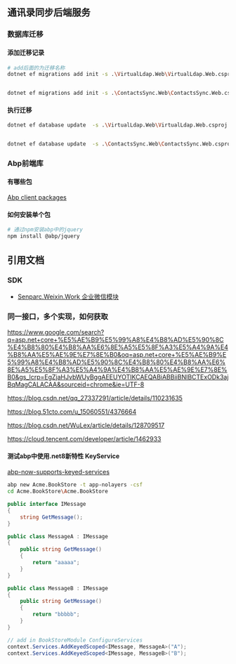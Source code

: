 ## 通讯录同步后端服务
                              
### 数据库迁移
#### 添加迁移记录
``` bash
# add后面的为迁移名称
dotnet ef migrations add init -s .\VirtualLdap.Web\VirtualLdap.Web.csproj -p .\VirtualLdap.EntityFrameworkCore\VirtualLdap.EntityFrameworkCore.csproj


dotnet ef migrations add init -s .\ContactsSync.Web\ContactsSync.Web.csproj -p .\ContactsSync.EntityFrameworkCore\ContactsSync.EntityFrameworkCore.csproj

```

#### 执行迁移
``` bash
dotnet ef database update  -s .\VirtualLdap.Web\VirtualLdap.Web.csproj -p .\VirtualLdap.EntityFrameworkCore\VirtualLdap.EntityFrameworkCore.csproj


dotnet ef database update  -s .\ContactsSync.Web\ContactsSync.Web.csproj -p .\ContactsSync.EntityFrameworkCore\ContactsSync.EntityFrameworkCore.csproj
```
### Abp前端库
#### 有哪些包
[Abp client packages](https://www.npmjs.com/~volo)

#### 如何安装单个包
```bash
# 通过npm安装abp中的jquery
npm install @abp/jquery
```

## 引用文档
### SDK
- [Senparc.Weixin.Work 企业微信模块](https://sdk.weixin.senparc.com/Docs/Work/)

                                                                       
### 同一接口，多个实现，如何获取
https://www.google.com/search?q=asp.net+core+%E5%AE%B9%E5%99%A8%E4%B8%AD%E5%90%8C%E4%B8%80%E4%B8%AA%E6%8E%A5%E5%8F%A3%E5%A4%9A%E4%B8%AA%E5%AE%9E%E7%8E%B0&oq=asp.net+core+%E5%AE%B9%E5%99%A8%E4%B8%AD%E5%90%8C%E4%B8%80%E4%B8%AA%E6%8E%A5%E5%8F%A3%E5%A4%9A%E4%B8%AA%E5%AE%9E%E7%8E%B0&gs_lcrp=EgZjaHJvbWUyBggAEEUYOTIKCAEQABiABBiiBNIBCTExODk3ajBqMagCALACAA&sourceid=chrome&ie=UTF-8

https://blog.csdn.net/qq_27337291/article/details/110231635

https://blog.51cto.com/u_15060551/4376664

https://blog.csdn.net/WuLex/article/details/128709517

https://cloud.tencent.com/developer/article/1462933

#### 测试abp中使用.net8新特性 KeyService
[abp-now-supports-keyed-services](https://github.com/abpframework/abp/blob/dev/docs/en/Community-Articles/2024-01-18-ABP-Now-Supports-Keyed-Services/POST.md#abp-now-supports-keyed-services)
``` bash
abp new Acme.BookStore -t app-nolayers -csf
cd Acme.BookStore\Acme.BookStore
```
```csharp
public interface IMessage
{
    string GetMessage();
}

public class MessageA : IMessage
{
    public string GetMessage()
    {
        return "aaaaa";
    }
}

public class MessageB : IMessage
{
    public string GetMessage()
    {
        return "bbbbb";
    }
}

// add in BookStoreModule ConfigureServices
context.Services.AddKeyedScoped<IMessage, MessageA>("A");
context.Services.AddKeyedScoped<IMessage, MessageB>("B");
```

